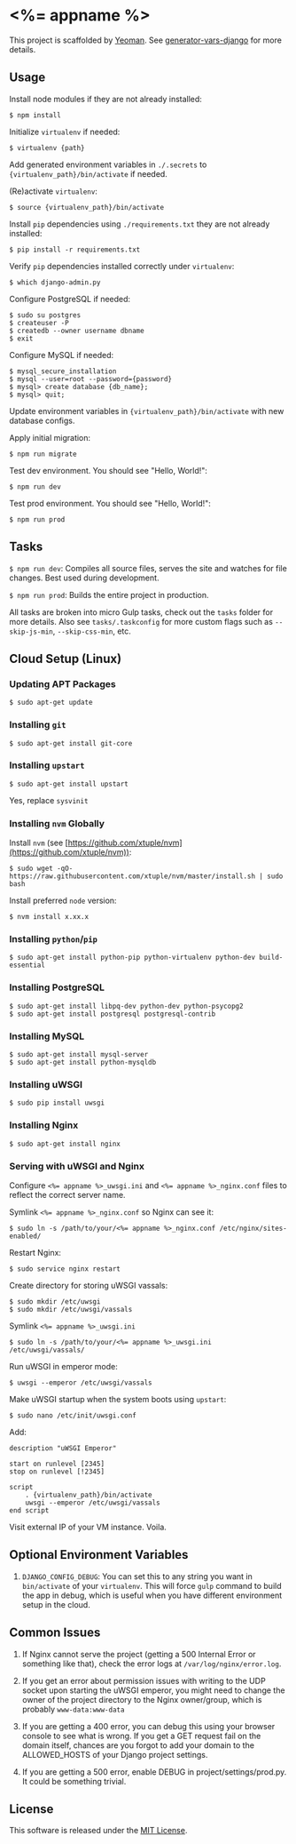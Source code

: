 # <%= appname %>

This project is scaffolded by [Yeoman](http://yeoman.io). See [generator-vars-django](https://github.com/VARIANTE/generator-vars-django.git) for more details.

## Usage

Install node modules if they are not already installed:
```
$ npm install
```

Initialize ```virtualenv``` if needed:
```
$ virtualenv {path}
```

Add generated environment variables in ```./.secrets``` to ```{virtualenv_path}/bin/activate``` if needed.

(Re)activate ```virtualenv```:
```
$ source {virtualenv_path}/bin/activate
```

Install ```pip``` dependencies using ```./requirements.txt``` they are not already installed:
```
$ pip install -r requirements.txt
```

Verify ```pip``` dependencies installed correctly under ```virtualenv```:
```
$ which django-admin.py
```

Configure PostgreSQL if needed:
```
$ sudo su postgres
$ createuser -P
$ createdb --owner username dbname
$ exit
```

Configure MySQL if needed:
```
$ mysql_secure_installation
$ mysql --user=root --password={password}
$ mysql> create database {db_name};
$ mysql> quit;
```

Update environment variables in ```{virtualenv_path}/bin/activate``` with new database configs.

Apply initial migration:
```
$ npm run migrate
```

Test dev environment. You should see "Hello, World!":
```
$ npm run dev
```

Test prod environment. You should see "Hello, World!":
```
$ npm run prod
```

## Tasks

```$ npm run dev```: Compiles all source files, serves the site and watches for file changes. Best used during development.

```$ npm run prod```: Builds the entire project in production.

All tasks are broken into micro Gulp tasks, check out the ```tasks``` folder for more details. Also see ```tasks/.taskconfig``` for more custom flags such as ```--skip-js-min```, ```--skip-css-min```, etc.

## Cloud Setup (Linux)

### Updating APT Packages

```
$ sudo apt-get update
```

### Installing ```git```

```
$ sudo apt-get install git-core
```

### Installing ```upstart```

```
$ sudo apt-get install upstart
```
Yes, replace ```sysvinit```

### Installing ```nvm``` Globally

Install ```nvm``` (see [https://github.com/xtuple/nvm](https://github.com/xtuple/nvm)):
```
$ sudo wget -qO- https://raw.githubusercontent.com/xtuple/nvm/master/install.sh | sudo bash
```

Install preferred ```node``` version:
```
$ nvm install x.xx.x
```

### Installing ```python```/```pip```

```
$ sudo apt-get install python-pip python-virtualenv python-dev build-essential
```

### Installing PostgreSQL

```
$ sudo apt-get install libpq-dev python-dev python-psycopg2
$ sudo apt-get install postgresql postgresql-contrib
```

### Installing MySQL

```
$ sudo apt-get install mysql-server
$ sudo apt-get install python-mysqldb
```

### Installing uWSGI

```
$ sudo pip install uwsgi
```

### Installing Nginx

```
$ sudo apt-get install nginx
```

### Serving with uWSGI and Nginx

Configure ```<%= appname %>_uwsgi.ini``` and ```<%= appname %>_nginx.conf``` files to reflect the correct server name.

Symlink ```<%= appname %>_nginx.conf``` so Nginx can see it:
```
$ sudo ln -s /path/to/your/<%= appname %>_nginx.conf /etc/nginx/sites-enabled/
```

Restart Nginx:
```
$ sudo service nginx restart
```

Create directory for storing uWSGI vassals:
```
$ sudo mkdir /etc/uwsgi
$ sudo mkdir /etc/uwsgi/vassals
```

Symlink ```<%= appname %>_uwsgi.ini```
```
$ sudo ln -s /path/to/your/<%= appname %>_uwsgi.ini /etc/uwsgi/vassals/
```

Run uWSGI in emperor mode:
```
$ uwsgi --emperor /etc/uwsgi/vassals
```

Make uWSGI startup when the system boots using ```upstart```:
```
$ sudo nano /etc/init/uwsgi.conf
```
Add:
```
description "uWSGI Emperor"

start on runlevel [2345]
stop on runlevel [!2345]

script
    . {virtualenv_path}/bin/activate
    uwsgi --emperor /etc/uwsgi/vassals
end script
```

Visit external IP of your VM instance. Voila.

## Optional Environment Variables

1. `DJANGO_CONFIG_DEBUG`: You can set this to any string you want in `bin/activate` of your `virtualenv`. This will force `gulp` command to build the app in debug, which is useful when you have different environment setup in the cloud.

## Common Issues

1. If Nginx cannot serve the project (getting a 500 Internal Error or something like that), check the error logs at ```/var/log/nginx/error.log```.

2. If you get an error about permission issues with writing to the UDP socket upon starting the uWSGI emperor, you might need to change the owner of the project directory to the Nginx owner/group, which is probably `www-data:www-data`

3. If you are getting a 400 error, you can debug this using your browser console to see what is wrong. If you get a GET request fail on the domain itself, chances are you forgot to add your domain to the ALLOWED_HOSTS of your Django project settings.

4. If you are getting a 500 error, enable DEBUG in project/settings/prod.py. It could be something trivial.

## License

This software is released under the [MIT License](http://opensource.org/licenses/MIT).
